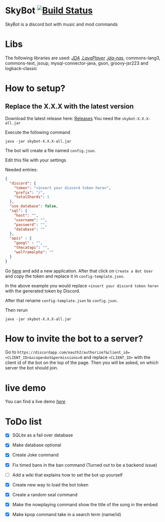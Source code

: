 # SkyBot [![Build Status](https://travis-ci.org/duncte123/SkyBot.svg?branch=travis)](https://travis-ci.org/duncte123/SkyBot)
SkyBot is a discord bot with music and mod commands

# Libs
The following libraries are used:
[_JDA_](https://github.com/DV8FromTheWorld/JDA) 
,[_LavaPlayer_](https://github.com/sedmelluq/lavaplayer)
,[_jda-nas_](https://github.com/sedmelluq/jda-nas), commons-lang3, commons-text, jsoup, mysql-connector-java, gson, groovy-jsr223 and logback-classic

# How to setup?
## Replace the X.X.X with the latest version
Download the latest release here: [Releases](https://github.com/duncte123/SkyBot/releases)
You need the `skybot-X.X.X-all.jar`

Execute the following command
```shell
java -jar skybot-X.X.X-all.jar
```
The bot will create a file named `config.json`.

Edit this file with your settings

Needed entries:

```json
{
  "discord": {
    "token": "<insert your discord token here>",
    "prefix": "/",
    "totalShards": 1
  },
  "use_database": false,
  "sql": {
    "host": "",
    "username": "",
    "password": "",
    "database": ""
  },
  "apis" : {
    "googl" : "",
    "thecatapi": "",
    "wolframalpha": ""
  }
}
```

Go [here](https://discordapp.com/developers/applications/me) and add a new application. After that click on `Create a Bot User` and copy the token and replace it in `config-template.json`.

In the above example you would replace `<insert your discord token here>` with the generated token by Discord.

After that rename `config-template.json` to `config.json`.

Then rerun

```shell
java -jar skybot-X.X.X-all.jar
```

# How to invite the bot to a server?

Go to `https://discordapp.com/oauth2/authorize?&client_id=<CLIENT_ID>&scope=bot&permissions=0` and replace `<CLIENT_ID>` with the client id of the bot on the top of the page. Then you will be asked, on which server the bot should join.

# live demo
You can find a live demo [_here_](https://discord.gg/XBQ9xAT)

# ToDo list
- [X] SQLite as a fail over database
- [X] Make database optional
- [X] Create Joke command
- [X] Fix timed bans in the ban command (Turned out to be a backend issue)
- [ ] Add a wiki that explains how to set the bot up yourself
- [X] Create new way to load the bot token
- [X] Create a random seal command
- [X] Make the nowplaying command show the title of the song in the embed
- [x] Make kpop command take in a search term (name/id)

